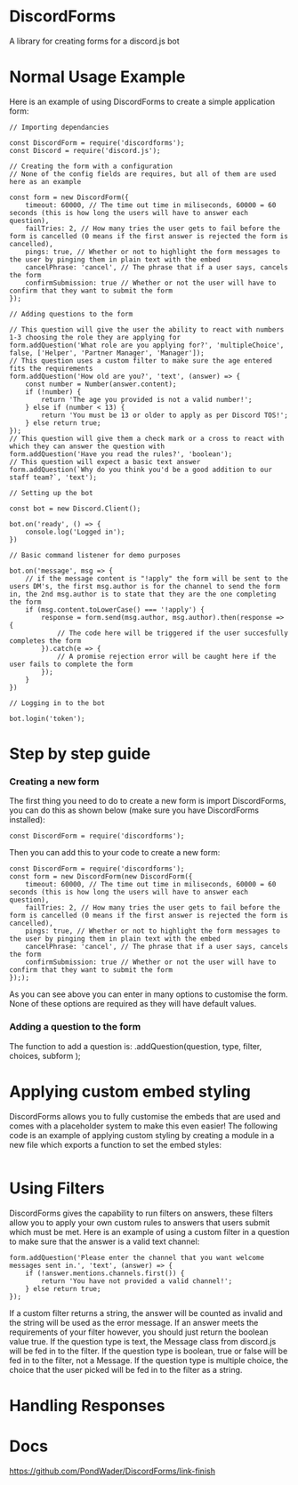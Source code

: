 # DiscordForms
 A library for creating forms for a discord.js bot

# Normal Usage Example

Here is an example of using DiscordForms to create a simple application form:
```
// Importing dependancies

const DiscordForm = require('discordforms');
const Discord = require('discord.js');

// Creating the form with a configuration
// None of the config fields are requires, but all of them are used here as an example

const form = new DiscordForm({
    timeout: 60000, // The time out time in miliseconds, 60000 = 60 seconds (this is how long the users will have to answer each question),
    failTries: 2, // How many tries the user gets to fail before the form is cancelled (0 means if the first answer is rejected the form is cancelled),
    pings: true, // Whether or not to highlight the form messages to the user by pinging them in plain text with the embed
    cancelPhrase: 'cancel', // The phrase that if a user says, cancels the form
    confirmSubmission: true // Whether or not the user will have to confirm that they want to submit the form
});

// Adding questions to the form

// This question will give the user the ability to react with numbers 1-3 choosing the role they are applying for
form.addQuestion('What role are you applying for?', 'multipleChoice', false, ['Helper', 'Partner Manager', 'Manager']);
// This question uses a custom filter to make sure the age entered fits the requirements
form.addQuestion('How old are you?', 'text', (answer) => {
    const number = Number(answer.content);
    if (!number) {
        return 'The age you provided is not a valid number!';
    } else if (number < 13) {
        return 'You must be 13 or older to apply as per Discord TOS!';
    } else return true;
});
// This question will give them a check mark or a cross to react with which they can answer the question with
form.addQuestion('Have you read the rules?', 'boolean');
// This question will expect a basic text answer
form.addQuestion(`Why do you think you'd be a good addition to our staff team?`, 'text');

// Setting up the bot

const bot = new Discord.Client();

bot.on('ready', () => {
    console.log('Logged in');
})

// Basic command listener for demo purposes

bot.on('message', msg => {
    // if the message content is "!apply" the form will be sent to the users DM's, the first msg.author is for the channel to send the form in, the 2nd msg.author is to state that they are the one completing the form
    if (msg.content.toLowerCase() === '!apply') {
        response = form.send(msg.author, msg.author).then(response => {
            // The code here will be triggered if the user succesfully completes the form
        }).catch(e => {
            // A promise rejection error will be caught here if the user fails to complete the form
        });
    }
})

// Logging in to the bot

bot.login('token');

```

# Step by step guide
### Creating a new form

The first thing you need to do to create a new form is import DiscordForms, you can do this as shown below (make sure you have DiscordForms installed):
```
const DiscordForm = require('discordforms');
```
Then you can add this to your code to create a new form:
```
const DiscordForm = require('discordforms');
const form = new DiscordForm(new DiscordForm({
    timeout: 60000, // The time out time in miliseconds, 60000 = 60 seconds (this is how long the users will have to answer each question),
    failTries: 2, // How many tries the user gets to fail before the form is cancelled (0 means if the first answer is rejected the form is cancelled),
    pings: true, // Whether or not to highlight the form messages to the user by pinging them in plain text with the embed
    cancelPhrase: 'cancel', // The phrase that if a user says, cancels the form
    confirmSubmission: true // Whether or not the user will have to confirm that they want to submit the form
}););
```
As you can see above you can enter in many options to customise the form. None of these options are required as they will have default values.

### Adding a question to the form

The function to add a question is: <DiscordForm>.addQuestion(question, type, filter, choices, subform );




# Applying custom embed styling

DiscordForms allows you to fully customise the embeds that are used and comes with a placeholder system to make this even easier!
The following code is an example of applying custom styling by creating a module in a new file which exports a function to set the embed styles:
```
```

# Using Filters

DiscordForms gives the capability to run filters on answers, these filters allow you to apply your own custom rules to answers that users submit which must be met.
Here is an example of using a custom filter in a question to make sure that the answer is a valid text channel:
```
form.addQuestion('Please enter the channel that you want welcome messages sent in.', 'text', (answer) => {
    if (!answer.mentions.channels.first()) {
        return 'You have not provided a valid channel!';
    } else return true;
});
```
If a custom filter returns a string, the answer will be counted as invalid and the string will be used as the error message.
If an answer meets the requirements of your filter however, you should just return the boolean value true.
If the question type is text, the Message class from discord.js will be fed in to the filter.
If the question type is boolean, true or false will be fed in to the filter, not a Message.
If the question type is multiple choice, the choice that the user picked will be fed in to the filter as a string.

# Handling Responses

# Docs 

https://github.com/PondWader/DiscordForms/link-finish
